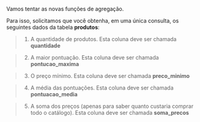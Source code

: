Vamos tentar as novas funções de agregação.

Para isso, solicitamos que você obtenha, em uma única consulta, os seguintes dados da tabela **produtos**:

> 1. A quantidade de produtos. Esta coluna deve ser chamada **quantidade**

> 2. A maior pontuação. Esta coluna deve ser chamada **pontucao_maxima**

> 3. O preço mínimo. Esta coluna deve ser chamada **preco_minimo**

> 4. A média das pontuações. Esta coluna deve ser chamada **pontuacao_media**

> 5. A soma dos preços (apenas para saber quanto custaria comprar todo o catálogo). Esta coluna deve ser chamada **soma_precos**